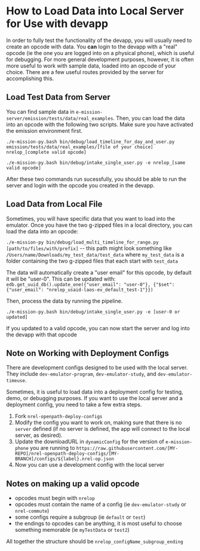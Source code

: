 # How to Load Data into Local Server for Use with devapp

In order to fully test the functionality of the devapp, you will usually need to create an opcode with data. You **can** login to the devapp with a "real" opcode (ie the one you are logged into on a physical phone), which is useful for debugging. For more general development purposes, however, it is often more useful to work with sample data, loaded into an opcode of your choice. There are a few useful routes provided by the server for accomplishing this.

## Load Test Data from Server

You can find sample data in `e-mission-server/emission/tests/data/real_examples`. 
Then, you can load the data into an opcode with the following two scripts. Make sure you have activated the emission environment first.

```./e-mission-py.bash bin/debug/load_timeline_for_day_and_user.py emission/tests/data/real_examples/[file of your choice] nrelop_[complete valid opcode]```

```./e-mission-py.bash bin/debug/intake_single_user.py -e nrelop_[same valid opcode]```

After these two commands run sucessfully, you should be able to run the server and login with the opcode you created in the devapp.

## Load Data from Local File

Sometimes, you will have specific data that you want to load into the emulator. Once you have the two g-zipped files in a local directory, you can load the data into an opcode:

`./e-mission-py bin/debug/load_multi_timeline_for_range.py [path/to/files/with/prefix]` -- this path might look something like `/Users/name/Downloads/my_test_data/test_data` where `my_test_data` is a folder containing the two g-zipped files that each start with `test_data`

The data will automatically create a "user email" for this opcode, by default it will be "user-0". This can be updated with: `edb.get_uuid_db().update_one({"user_email": "user-0"}, {"$set": {"user_email": "nrelop_usaid-laos-ev_default_test-1"}})`

Then, process the data by running the pipeline.

`./e-mission-py.bash bin/debug/intake_single_user.py -e [user-0 or updated]`

If you updated to a valid opcode, you can now start the server and log into the devapp with that opcode

## Note on Working with Deployment Configs

There are development configs designed to be used with the local server. They include `dev-emulator-program`, `dev-emulator-study`, and `dev-emulator-timeuse`. 

Sometimes, it is useful to load data into a deployment config for testing, demo, or debugging purposes. If you want to use the local server and a deployment config, you need to take a few extra steps. 
1. Fork `nrel-openpath-deploy-configs`
2. Modify the config you want to work on, making sure that there is no `server` defined (if no server is defined, the app will connect to the local server, as desired).
3. Update the downloadURL in `dynamicConfig` for the version of `e-mission-phone` you are running to `https://raw.githubusercontent.com/[MY-REPO]/nrel-openpath-deploy-configs/[MY-BRANCH]/configs/${label}.nrel-op.json`
4. Now you can use a development config with the local server

## Notes on making up a valid opcode
- opcodes must begin with `nrelop`
- opcodes must contain the name of a config (ie `dev-emulator-study` or `nrel-commute`)
- some configs require a subgroup (ie `default` or `test`)
- the endings to opcodes can be anything, it is most useful to choose something memorable (ie `myTestData` or `test2`)

All together the structure should be `nrelop_configName_subgroup_ending`

